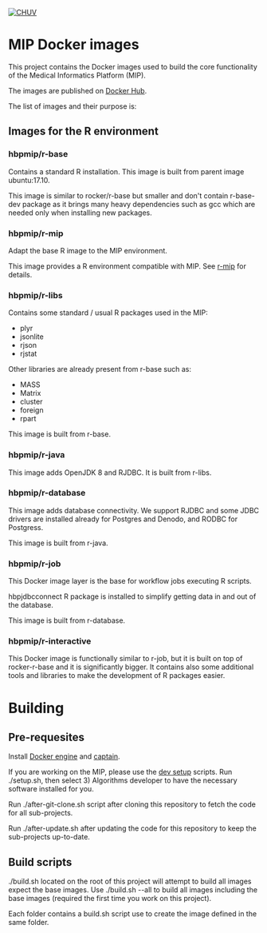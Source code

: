 [![CHUV](https://img.shields.io/badge/CHUV-LREN-AF4C64.svg)](https://www.unil.ch/lren/en/home.html)

# MIP Docker images

This project contains the Docker images used to build the core functionality of the Medical Informatics Platform (MIP).

The images are published on [Docker Hub](https://hub.docker.com/u/hbpmip/dashboard/).

The list of images and their purpose is:

## Images for the R environment

### hbpmip/r-base

Contains a standard R installation. This image is built from parent image ubuntu:17.10.

This image is similar to rocker/r-base but smaller and don't contain r-base-dev package as it brings many heavy dependencies such as gcc which are needed only when installing new packages.

### hbpmip/r-mip

Adapt the base R image to the MIP environment.

This image provides a R environment compatible with MIP. See [r-mip](mip-base/r-mip/README.md) for details.

### hbpmip/r-libs

Contains some standard / usual R packages used in the MIP:

* plyr
* jsonlite
* rjson
* rjstat

Other libraries are already present from r-base such as:

* MASS
* Matrix
* cluster
* foreign
* rpart

This image is built from r-base.

### hbpmip/r-java

This image adds OpenJDK 8 and RJDBC. It is built from r-libs.

### hbpmip/r-database

This image adds database connectivity. We support RJDBC and some JDBC drivers are installed already for Postgres and Denodo, and RODBC for Postgress.

This image is built from r-java.

### hbpmip/r-job

This Docker image layer is the base for workflow jobs executing R scripts.

hbpjdbcconnect R package is installed to simplify getting data in and out of the database.

This image is built from r-database.

### hbpmip/r-interactive

This Docker image is functionally similar to r-job, but it is built on top of rocker-r-base and it is significantly bigger. It contains also some additional tools and libraries to make the development of R packages easier.

# Building

## Pre-requesites

Install [Docker engine](https://docs.docker.com/engine/installation/ubuntulinux/) and [captain](https://github.com/harbur/captain).

If you are working on the MIP, please use the [dev setup](https://github.com/LREN-CHUV/dev-setup) scripts. Run ./setup.sh, then select 3) Algorithms developer to have the necessary software installed for you.

Run ./after-git-clone.sh script after cloning this repository to fetch the code for all sub-projects.

Run ./after-update.sh after updating the code for this repository to keep the sub-projects up-to-date.

## Build scripts

./build.sh located on the root of this project will attempt to build all images expect the base images.
Use ./build.sh --all to build all images including the base images (required the first time you work on this project).

Each folder contains a build.sh script use to create the image defined in the same folder.
